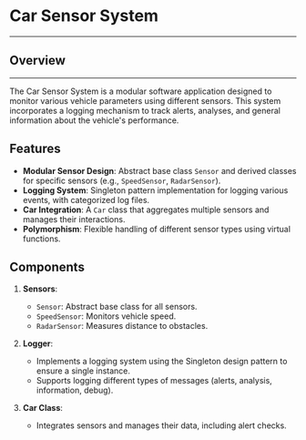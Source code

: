 # Car Sensor System
---
## Overview
---
The Car Sensor System is a modular software application designed to monitor various vehicle parameters using different sensors. This system incorporates a logging mechanism to track alerts, analyses, and general information about the vehicle's performance. 

## Features

- **Modular Sensor Design**: Abstract base class `Sensor` and derived classes for specific sensors (e.g., `SpeedSensor`, `RadarSensor`).
- **Logging System**: Singleton pattern implementation for logging various events, with categorized log files.
- **Car Integration**: A `Car` class that aggregates multiple sensors and manages their interactions.
- **Polymorphism**: Flexible handling of different sensor types using virtual functions.

## Components

1. **Sensors**:
   - `Sensor`: Abstract base class for all sensors.
   - `SpeedSensor`: Monitors vehicle speed.
   - `RadarSensor`: Measures distance to obstacles.

2. **Logger**:
   - Implements a logging system using the Singleton design pattern to ensure a single instance.
   - Supports logging different types of messages (alerts, analysis, information, debug).

3. **Car Class**:
   - Integrates sensors and manages their data, including alert checks.

